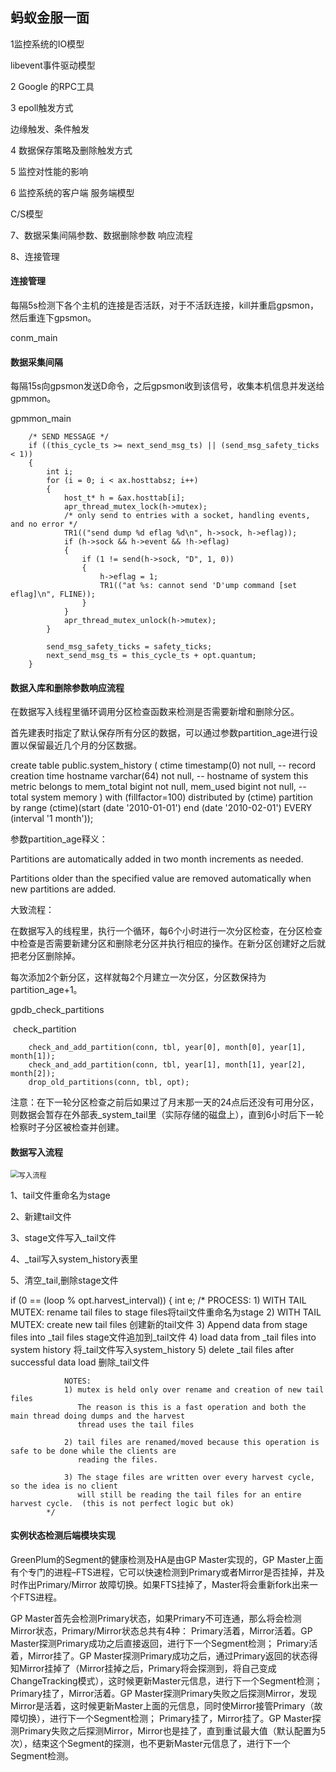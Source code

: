 ## 蚂蚁金服一面

1监控系统的IO模型

libevent事件驱动模型

2 Google 的RPC工具

3 epoll触发方式

边缘触发、条件触发

4 数据保存策略及删除触发方式

5 监控对性能的影响

6 监控系统的客户端 服务端模型

C/S模型

7、数据采集间隔参数、数据删除参数 响应流程

8、连接管理



#### 连接管理

每隔5s检测下各个主机的连接是否活跃，对于不活跃连接，kill并重启gpsmon，然后重连下gpsmon。

conm_main



#### 数据采集间隔

每隔15s向gpsmon发送D命令，之后gpsmon收到该信号，收集本机信息并发送给gpmmon。

gpmmon_main

		/* SEND MESSAGE */
		if ((this_cycle_ts >= next_send_msg_ts) || (send_msg_safety_ticks < 1))
		{
			int i;
			for (i = 0; i < ax.hosttabsz; i++)
			{
				host_t* h = &ax.hosttab[i];
				apr_thread_mutex_lock(h->mutex);
				/* only send to entries with a socket, handling events, and no error */
				TR1(("send dump %d eflag %d\n", h->sock, h->eflag));
				if (h->sock && h->event && !h->eflag)
				{
					if (1 != send(h->sock, "D", 1, 0))
					{
						h->eflag = 1;
						TR1(("at %s: cannot send 'D'ump command [set eflag]\n", FLINE));
					}
				}
				apr_thread_mutex_unlock(h->mutex);
			}
	
			send_msg_safety_ticks = safety_ticks;
			next_send_msg_ts = this_cycle_ts + opt.quantum;
		}
#### 数据入库和删除参数响应流程

在数据写入线程里循环调用分区检查函数来检测是否需要新增和删除分区。

首先建表时指定了默认保存所有分区的数据，可以通过参数partition_age进行设置以保留最近几个月的分区数据。

create table public.system_history (
       ctime timestamp(0) not null, -- record creation time
       hostname varchar(64) not null, -- hostname of system this metric belongs to
       mem_total bigint not null, mem_used bigint not null, -- total system memory
) 
with (fillfactor=100)
distributed by (ctime)
partition by range (ctime)(start (date '2010-01-01') end (date '2010-02-01') EVERY (interval '1 month'));

参数partition_age释义：

Partitions are automatically added in two month increments as needed.

Partitions older than the specified value are removed automatically when new partitions are added.



大致流程：

在数据写入的线程里，执行一个循环，每6个小时进行一次分区检查，在分区检查中检查是否需要新建分区和删除老分区并执行相应的操作。在新分区创建好之后就把老分区删除掉。

每次添加2个新分区，这样就每2个月建立一次分区，分区数保持为partition_age+1。



gpdb_check_partitions

​       check_partition

        check_and_add_partition(conn, tbl, year[0], month[0], year[1], month[1]);
        check_and_add_partition(conn, tbl, year[1], month[1], year[2], month[2]);
        drop_old_partitions(conn, tbl, opt);


注意：在下一轮分区检查之前后如果过了月末那一天的24点后还没有可用分区，则数据会暂存在外部表_system_tail里（实际存储的磁盘上），直到6小时后下一轮检察时子分区被检查并创建。



#### 数据写入流程

<img src="E:\githubrepo\BLOG\greenplum\写入流程.png" alt="写入流程" style="zoom:80%;" />

1、tail文件重命名为stage

2、新建tail文件

3、stage文件写入_tail文件

4、_tail写入system_history表里

5、清空_tail,删除stage文件

if (0 == (loop % opt.harvest_interval))
		{
			int e;
			/*
				PROCESS:
				1) WITH TAIL MUTEX: rename tail files to stage files将tail文件重命名为stage
				2) WITH TAIL MUTEX: create new tail files 创建新的tail文件
				3) Append data from stage files into _tail files stage文件追加到_tail文件
				4) load data from _tail files into system history 将_tail文件写入system_history
				5) delete _tail files after successful data load 删除_tail文件

				NOTES:
				1) mutex is held only over rename and creation of new tail files
				   The reason is this is a fast operation and both the main thread doing dumps and the harvest
				   thread uses the tail files
	
				2) tail files are renamed/moved because this operation is safe to be done while the clients are
				   reading the files.
	
				3) The stage files are written over every harvest cycle, so the idea is no client
				   will still be reading the tail files for an entire harvest cycle.  (this is not perfect logic but ok)
			*/




#### 实例状态检测后端模块实现

GreenPlum的Segment的健康检测及HA是由GP Master实现的，GP Master上面有个专门的进程–FTS进程，它可以快速检测到Primary或者Mirror是否挂掉，并及时作出Primary/Mirror 故障切换。如果FTS挂掉了，Master将会重新fork出来一个FTS进程。

GP Master首先会检测Primary状态，如果Primary不可连通，那么将会检测Mirror状态，Primary/Mirror状态总共有4种：
Primary活着，Mirror活着。GP Master探测Primary成功之后直接返回，进行下一个Segment检测；
Primary活着，Mirror挂了。GP Master探测Primary成功之后，通过Primary返回的状态得知Mirror挂掉了（Mirror挂掉之后，Primary将会探测到，将自己变成ChangeTracking模式），这时候更新Master元信息，进行下一个Segment检测；
Primary挂了，Mirror活着。GP Master探测Primary失败之后探测Mirror，发现Mirror是活着，这时候更新Master上面的元信息，同时使Mirror接管Primary（故障切换），进行下一个Segment检测；
Primary挂了，Mirror挂了。GP Master探测Primary失败之后探测Mirror，Mirror也是挂了，直到重试最大值（默认配置为5次），结束这个Segment的探测，也不更新Master元信息了，进行下一个Segment检测。